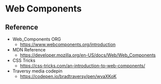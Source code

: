 # Web Components



## Reference
- Web_Components ORG
  - https://www.webcomponents.org/introduction
- MDN Reference
  - https://developer.mozilla.org/en-US/docs/Web/Web_Components
- CSS Tricks
  - https://css-tricks.com/an-introduction-to-web-components/
- Traversy media codepin
  - https://codepen.io/bradtraversy/pen/wvaXKoK

